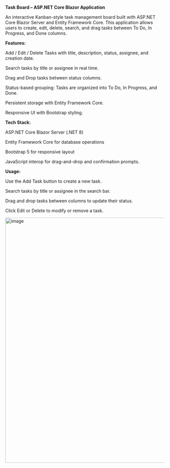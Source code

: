 **Task Board – ASP.NET Core Blazor Application**

An interactive Kanban-style task management board built with ASP.NET Core Blazor Server and Entity Framework Core.
This application allows users to create, edit, delete, search, and drag tasks between To Do, In Progress, and Done columns.

**Features:**

 Add / Edit / Delete Tasks with title, description, status, assignee, and creation date.

 Search tasks by title or assignee in real time.

 Drag and Drop tasks between status columns.

 Status-based grouping: Tasks are organized into To Do, In Progress, and Done.

 Persistent storage with Entity Framework Core.

Responsive UI with Bootstrap styling.

**Tech Stack:**

 ASP.NET Core Blazor Server (.NET 8)

 Entity Framework Core for database operations

 Bootstrap 5 for responsive layout

 JavaScript interop for drag-and-drop and confirmation prompts.

**Usage:**

 Use the Add Task button to create a new task.

 Search tasks by title or assignee in the search bar.

 Drag and drop tasks between columns to update their status.

 Click Edit or Delete to modify or remove a task.


<img width="1600" height="775" alt="image" src="https://github.com/user-attachments/assets/9758b5e8-ae69-49ce-86a3-ab3f819a0e44" />
